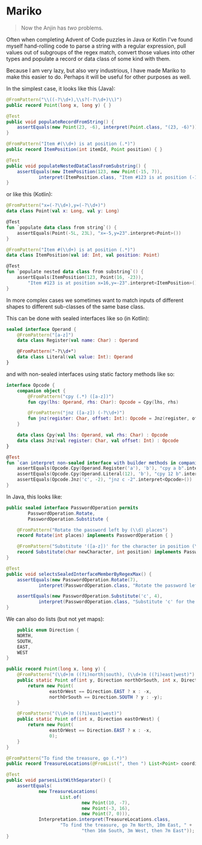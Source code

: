 # Mariko

> Now the Anjin has _two_ problems.

Often when completing Advent of Code puzzles in Java or Kotlin I've found myself hand-rolling code to parse a string with a regular expression, pull values out of subgroups of the regex match, convert those values into other types and populate a record or data class of some kind with them.

Because I am very lazy, but also very industrious, I have made Mariko to make this easier to do. Perhaps it will be useful for other purposes as well.

In the simplest case, it looks like this (Java):

```java
@FromPattern("\\((-?\\d+),\\s?(-?\\d+)\\)")
public record Point(long x, long y) { }

@Test
public void populateRecordFromString() {
    assertEquals(new Point(23, -6), interpret(Point.class, "(23, -6)"));
}

@FromPattern("Item #(\\d+) is at position (.*)")
public record ItemPosition(int itemId, Point position) { }

@Test
public void populateNestedDataClassFromSubstring() {
    assertEquals(new ItemPosition(123, new Point(-15, 7)),
            interpret(ItemPosition.class, "Item #123 is at position (-15, 7)"));
}
```

or like this (Kotlin):

```kotlin
@FromPattern("x=(-?\\d+),y=(-?\\d+)")
data class Point(val x: Long, val y: Long)

@Test
fun `populate data class from string`() {
    assertEquals(Point(-5L, 23L), "x=-5,y=23".interpret<Point>())
}

@FromPattern("Item #(\\d+) is at position (.*)")
data class ItemPosition(val id: Int, val position: Point)

@Test
fun `populate nested data class from substring`() {
    assertEquals(ItemPosition(123, Point(16, -23)),
        "Item #123 is at position x=16,y=-23".interpret<ItemPosition>())
}
```

In more complex cases we sometimes want to match inputs of different shapes to different sub-classes of the same base class.

This can be done with sealed interfaces like so (in Kotlin):

```kotlin
sealed interface Operand {
    @FromPattern("[a-z]")
    data class Register(val name: Char) : Operand

    @FromPattern("-?\\d+")
    data class Literal(val value: Int): Operand
}
```

and with non-sealed interfaces using static factory methods like so:

```kotlin
interface Opcode {
    companion object {
        @FromPattern("cpy (.*) ([a-z])")
        fun cpy(lhs: Operand, rhs: Char): Opcode = Cpy(lhs, rhs)

        @FromPattern("jnz ([a-z]) (-?\\d+)")
        fun jnz(register: Char, offset: Int): Opcode = Jnz(register, offset)
    }

    data class Cpy(val lhs: Operand, val rhs: Char) : Opcode
    data class Jnz(val register: Char, val offset: Int) : Opcode
}

@Test
fun `can interpret non-sealed interface with builder methods in companion`() {
    assertEquals(Opcode.Cpy(Operand.Register('a'), 'b'), "cpy a b".interpret<Opcode>())
    assertEquals(Opcode.Cpy(Operand.Literal(12), 'b'), "cpy 12 b".interpret<Opcode>())
    assertEquals(Opcode.Jnz('c', -2), "jnz c -2".interpret<Opcode>())
}
```

In Java, this looks like:

```java
public sealed interface PasswordOperation permits
        PasswordOperation.Rotate,
        PasswordOperation.Substitute {

    @FromPattern("Rotate the password left by (\\d) places")
    record Rotate(int places) implements PasswordOperation { }

    @FromPattern("Substitute '([a-z])' for the character in position (\\d)")
    record Substitute(char newCharacter, int position) implements PasswordOperation { }
}

@Test
public void selectsSealedInterfaceMemberByRegexMax() {
    assertEquals(new PasswordOperation.Rotate(7),
            interpret(PasswordOperation.class, "Rotate the password left by 7 places"));

    assertEquals(new PasswordOperation.Substitute('c', 4),
            interpret(PasswordOperation.class, "Substitute 'c' for the character in position 4"));
}
```

We can also do lists (but not yet maps):

```java
    public enum Direction {
    NORTH,
    SOUTH,
    EAST,
    WEST
}

public record Point(long x, long y) {
    @FromPattern("(\\d+)m ((?i)north|south), (\\d+)m ((?i)east|west)")
    public static Point of(int y, Direction northOrSouth, int x, Direction eastOrWest) {
        return new Point(
                eastOrWest == Direction.EAST ? x : -x,
                northOrSouth == Direction.SOUTH ? y : -y);
    }

    @FromPattern("(\\d+)m ((?i)east|west)")
    public static Point of(int x, Direction eastOrWest) {
        return new Point(
                eastOrWest == Direction.EAST ? x : -x,
                0);
    }
}

@FromPattern("To find the treasure, go (.*)")
public record TreasureLocations(@FromList(", then ") List<Point> coordinates) { }

@Test
public void parsesListWithSeparator() {
    assertEquals(
            new TreasureLocations(
                    List.of(
                            new Point(10, -7),
                            new Point(-3, 16),
                            new Point(7, 0))),
            Interpretation.interpret(TreasureLocations.class,
                    "To find the treasure, go 7m North, 10m East, " +
                            "then 16m South, 3m West, then 7m East"));
}
```